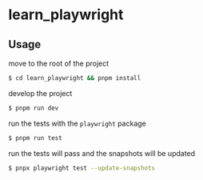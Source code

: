 # learn_playwright

## Usage

move to the root of the project
```bash
$ cd learn_playwright && pnpm install
```

develop the project
```bash
$ pnpm run dev
```

run the tests with the `playwright` package
```bash
$ pnpm run test
```

run the tests will pass and the snapshots will be updated
```bash
$ pnpx playwright test --update-snapshots
```